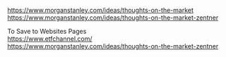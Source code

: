 



https://www.morganstanley.com/ideas/thoughts-on-the-market       
https://www.morganstanley.com/ideas/thoughts-on-the-market-zentner            
      
      
To Save to Websites Pages        
https://www.etfchannel.com/      
https://www.morganstanley.com/ideas/thoughts-on-the-market-zentner
      
